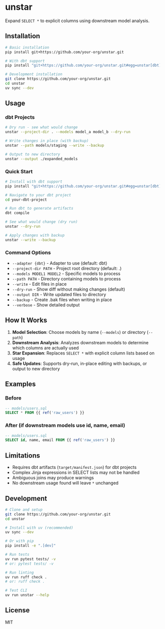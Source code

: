 # unstar

Expand `SELECT *` to explicit columns using downstream model analysis.

## Installation

```bash
# Basic installation
pip install git+https://github.com/your-org/unstar.git

# With dbt support
pip install "git+https://github.com/your-org/unstar.git#egg=unstar[dbt]"

# Development installation
git clone https://github.com/your-org/unstar.git
cd unstar
uv sync --dev
```

## Usage

### dbt Projects

```bash
# Dry run - see what would change
unstar --project-dir . --models model_a model_b --dry-run

# Write changes in place (with backup)
unstar --path models/staging --write --backup

# Output to new directory
unstar --output ./expanded_models
```

### Quick Start

```bash
# Install with dbt support
pip install "git+https://github.com/your-org/unstar.git#egg=unstar[dbt]"

# Navigate to your dbt project
cd your-dbt-project

# Run dbt to generate artifacts
dbt compile

# See what would change (dry run)
unstar --dry-run

# Apply changes with backup
unstar --write --backup
```

### Command Options

- `--adapter {dbt}` - Adapter to use (default: dbt)
- `--project-dir PATH` - Project root directory (default: .)
- `--models MODEL1 MODEL2` - Specific models to process
- `--path PATH` - Directory containing models to process
- `--write` - Edit files in place
- `--dry-run` - Show diff without making changes (default)
- `--output DIR` - Write updated files to directory
- `--backup` - Create .bak files when writing in place
- `--verbose` - Show detailed output

## How It Works

1. **Model Selection**: Choose models by name (`--models`) or directory (`--path`)
2. **Downstream Analysis**: Analyzes downstream models to determine which columns are actually used
3. **Star Expansion**: Replaces `SELECT *` with explicit column lists based on usage
4. **Safe Updates**: Supports dry-run, in-place editing with backups, or output to new directory

## Examples

### Before
```sql
-- models/users.sql
SELECT * FROM {{ ref('raw_users') }}
```

### After (if downstream models use id, name, email)
```sql
-- models/users.sql  
SELECT id, name, email FROM {{ ref('raw_users') }}
```

## Limitations

- Requires dbt artifacts (`target/manifest.json`) for dbt projects
- Complex Jinja expressions in SELECT lists may not be handled
- Ambiguous joins may produce warnings
- No downstream usage found will leave `*` unchanged

## Development

```bash
# Clone and setup
git clone https://github.com/your-org/unstar.git
cd unstar

# Install with uv (recommended)
uv sync --dev

# Or with pip
pip install -e ".[dev]"

# Run tests
uv run pytest tests/ -v
# or: pytest tests/ -v

# Run linting
uv run ruff check .
# or: ruff check .

# Test CLI
uv run unstar --help
```

## License

MIT